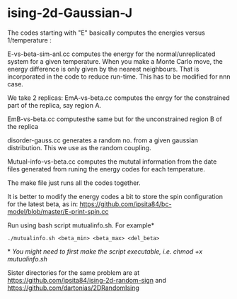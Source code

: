 ising-2d-Gaussian-J
===================
The codes starting with "E"  basically computes the energies versus 1/temperature : 

E-vs-beta-sim-anl.cc computes the energy for the normal/unreplicated system for a given temperature. When you make a Monte Carlo move, the energy difference is only given by the nearest neighbours. That is incorporated in the code to reduce run-time. This has to be modified for nnn case.


We take 2 replicas: EmA-vs-beta.cc computes the enrgy for the constrained part of the replica, say region A. 

EmB-vs-beta.cc computesthe same but for the unconstrained region B of the replica

disorder-gauss.cc generates a random no. from a given gaussian distribution. This we use as the random coupling.

Mutual-info-vs-beta.cc computes the mututal information from the date files generated from runing the energy codes for each temperature.

The make file just runs all the codes together.

It is better to modify the energy codes a bit to store the spin configuration for the latest beta, as in: https://github.com/ipsita84/bc-model/blob/master/E-print-spin.cc


Run using bash script mutualinfo.sh. For example\*

`./mutualinfo.sh <beta_min> <beta_max> <del_beta> `

\* *You might need to first make the script executable, i.e. chmod +x mutualinfo.sh*

Sister directories for the same problem are at https://github.com/ipsita84/ising-2d-random-sign and https://github.com/dartonias/2DRandomIsing

